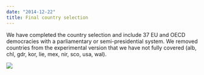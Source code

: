 ```yaml
---
date: "2014-12-22"
title: Final country selection
---
```


We have completed the country selection and include 37 EU and OECD democracies with a parliamentary or semi-presidential system. We removed countries from the experimental version that we have not fully covered (alb, chl, gdr, kor, lie, mex, nir, sco, usa, wal).

![](/images/parliament-netherlands.jpg)
